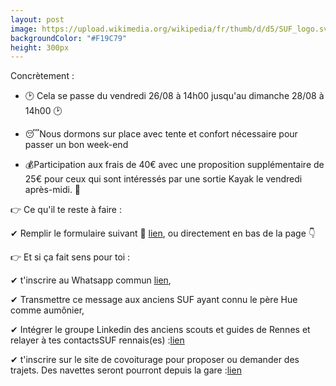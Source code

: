 ```yaml
---
layout: post
image: https://upload.wikimedia.org/wikipedia/fr/thumb/d/d5/SUF_logo.svg/768px-SUF_logo.svg.png
backgroundColor: "#F19C79"
height: 300px
---
```


Concrètement : 

- 🕑 Cela se passe du vendredi 26/08 à 14h00 jusqu'au dimanche 28/08 à 14h00 🕑

- 😴Nous dormons sur place avec tente et confort nécessaire pour passer un bon week-end
-  💰Participation aux frais de 40€ avec une proposition supplémentaire de 25€ pour ceux qui sont intéressés par une sortie Kayak le vendredi après-midi.  🛶

👉 Ce qu'il te reste à faire : 

✔  Remplir le formulaire suivant 📃 [lien](https://docs.google.com/forms/d/e/1FAIpQLSeQ-V_h5aenI7NkT8wnR7Yxw1sM33zqKssBZNbl2gdarCcBQw/viewform), ou directement en bas de la page 👇

👉 Et si ça fait sens pour toi : 

✔  t'inscrire au Whatsapp commun [lien](https://chat.whatsapp.com/EJjZ2DOZ0vf641oXaNHXns),

✔   Transmettre ce message aux anciens SUF ayant connu le père Hue comme aumônier, 

✔  Intégrer le groupe Linkedin des anciens scouts et guides de Rennes et relayer à tes contactsSUF rennais(es) :[lien](https://www.linkedin.com/groups/9182150/)

✔   t'inscrire sur le site de covoiturage pour proposer ou demander des trajets. Des navettes seront pourront depuis la gare :[lien](https://www.covoitribu.fr/poll/31795_OjKAbsBnhBYJ3L)
